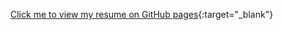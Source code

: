 [Click me to view my resume on GitHub pages](https://destant.github.io/my-resume/){:target="_blank"}
